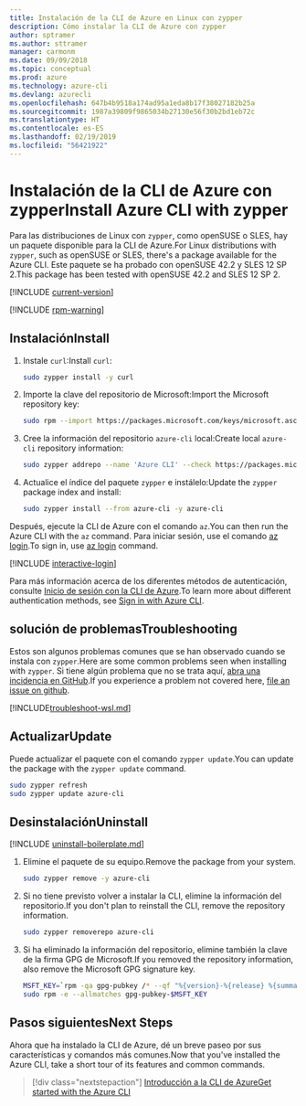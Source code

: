 ```yaml
---
title: Instalación de la CLI de Azure en Linux con zypper
description: Cómo instalar la CLI de Azure con zypper
author: sptramer
ms.author: sttramer
manager: carmonm
ms.date: 09/09/2018
ms.topic: conceptual
ms.prod: azure
ms.technology: azure-cli
ms.devlang: azurecli
ms.openlocfilehash: 647b4b9518a174ad95a1eda8b17f38027182b25a
ms.sourcegitcommit: 1987a39809f9865034b27130e56f30b2bd1eb72c
ms.translationtype: HT
ms.contentlocale: es-ES
ms.lasthandoff: 02/19/2019
ms.locfileid: "56421922"
---
```

# <a name="install-azure-cli-with-zypper"></a><span data-ttu-id="d7fb4-103">Instalación de la CLI de Azure con zypper</span><span class="sxs-lookup"><span data-stu-id="d7fb4-103">Install Azure CLI with zypper</span></span>

<span data-ttu-id="d7fb4-104">Para las distribuciones de Linux con `zypper`, como openSUSE o SLES, hay un paquete disponible para la CLI de Azure.</span><span class="sxs-lookup"><span data-stu-id="d7fb4-104">For Linux distributions with `zypper`, such as openSUSE or SLES, there's a package available for the Azure CLI.</span></span> <span data-ttu-id="d7fb4-105">Este paquete se ha probado con openSUSE 42.2 y SLES 12 SP 2.</span><span class="sxs-lookup"><span data-stu-id="d7fb4-105">This package has been tested with openSUSE 42.2 and SLES 12 SP 2.</span></span>

[!INCLUDE [current-version](includes/current-version.md)]

[!INCLUDE [rpm-warning](includes/rpm-warning.md)]

## <a name="install"></a><span data-ttu-id="d7fb4-106">Instalación</span><span class="sxs-lookup"><span data-stu-id="d7fb4-106">Install</span></span>

1. <span data-ttu-id="d7fb4-107">Instale `curl`:</span><span class="sxs-lookup"><span data-stu-id="d7fb4-107">Install `curl`:</span></span>

   ```bash
   sudo zypper install -y curl
   ```

2. <span data-ttu-id="d7fb4-108">Importe la clave del repositorio de Microsoft:</span><span class="sxs-lookup"><span data-stu-id="d7fb4-108">Import the Microsoft repository key:</span></span>

   ```bash
   sudo rpm --import https://packages.microsoft.com/keys/microsoft.asc
   ```

3. <span data-ttu-id="d7fb4-109">Cree la información del repositorio `azure-cli` local:</span><span class="sxs-lookup"><span data-stu-id="d7fb4-109">Create local `azure-cli` repository information:</span></span>

   ```bash
   sudo zypper addrepo --name 'Azure CLI' --check https://packages.microsoft.com/yumrepos/azure-cli azure-cli
   ```

4. <span data-ttu-id="d7fb4-110">Actualice el índice del paquete `zypper` e instálelo:</span><span class="sxs-lookup"><span data-stu-id="d7fb4-110">Update the `zypper` package index and install:</span></span>

   ```bash
   sudo zypper install --from azure-cli -y azure-cli
   ```

<span data-ttu-id="d7fb4-111">Después, ejecute la CLI de Azure con el comando `az`.</span><span class="sxs-lookup"><span data-stu-id="d7fb4-111">You can then run the Azure CLI with the `az` command.</span></span> <span data-ttu-id="d7fb4-112">Para iniciar sesión, use el comando [az login](/cli/azure/reference-index#az-login).</span><span class="sxs-lookup"><span data-stu-id="d7fb4-112">To sign in, use [az login](/cli/azure/reference-index#az-login) command.</span></span>

[!INCLUDE [interactive-login](includes/interactive-login.md)]

<span data-ttu-id="d7fb4-113">Para más información acerca de los diferentes métodos de autenticación, consulte [Inicio de sesión con la CLI de Azure](authenticate-azure-cli.md).</span><span class="sxs-lookup"><span data-stu-id="d7fb4-113">To learn more about different authentication methods, see [Sign in with Azure CLI](authenticate-azure-cli.md).</span></span>

## <a name="troubleshooting"></a><span data-ttu-id="d7fb4-114">solución de problemas</span><span class="sxs-lookup"><span data-stu-id="d7fb4-114">Troubleshooting</span></span>

<span data-ttu-id="d7fb4-115">Estos son algunos problemas comunes que se han observado cuando se instala con `zypper`.</span><span class="sxs-lookup"><span data-stu-id="d7fb4-115">Here are some common problems seen when installing with `zypper`.</span></span> <span data-ttu-id="d7fb4-116">Si tiene algún problema que no se trata aquí, [abra una incidencia en GitHub](https://github.com/Azure/azure-cli/issues).</span><span class="sxs-lookup"><span data-stu-id="d7fb4-116">If you experience a problem not covered here, [file an issue on github](https://github.com/Azure/azure-cli/issues).</span></span>

[!INCLUDE[troubleshoot-wsl.md](includes/troubleshoot-wsl.md)]

## <a name="update"></a><span data-ttu-id="d7fb4-117">Actualizar</span><span class="sxs-lookup"><span data-stu-id="d7fb4-117">Update</span></span>

<span data-ttu-id="d7fb4-118">Puede actualizar el paquete con el comando `zypper update`.</span><span class="sxs-lookup"><span data-stu-id="d7fb4-118">You can update the package with the `zypper update` command.</span></span>

```bash
sudo zypper refresh
sudo zypper update azure-cli
```

## <a name="uninstall"></a><span data-ttu-id="d7fb4-119">Desinstalación</span><span class="sxs-lookup"><span data-stu-id="d7fb4-119">Uninstall</span></span>

[!INCLUDE [uninstall-boilerplate.md](includes/uninstall-boilerplate.md)]

1. <span data-ttu-id="d7fb4-120">Elimine el paquete de su equipo.</span><span class="sxs-lookup"><span data-stu-id="d7fb4-120">Remove the package from your system.</span></span>

    ```bash
    sudo zypper remove -y azure-cli
    ```

2. <span data-ttu-id="d7fb4-121">Si no tiene previsto volver a instalar la CLI, elimine la información del repositorio.</span><span class="sxs-lookup"><span data-stu-id="d7fb4-121">If you don't plan to reinstall the CLI, remove the repository information.</span></span>

   ```bash
   sudo zypper removerepo azure-cli
   ```

3. <span data-ttu-id="d7fb4-122">Si ha eliminado la información del repositorio, elimine también la clave de la firma GPG de Microsoft.</span><span class="sxs-lookup"><span data-stu-id="d7fb4-122">If you removed the repository information, also remove the Microsoft GPG signature key.</span></span>

   ```bash
   MSFT_KEY=`rpm -qa gpg-pubkey /* --qf "%{version}-%{release} %{summary}\n" | grep Microsoft | awk '{print $1}'`
   sudo rpm -e --allmatches gpg-pubkey-$MSFT_KEY
   ```

## <a name="next-steps"></a><span data-ttu-id="d7fb4-123">Pasos siguientes</span><span class="sxs-lookup"><span data-stu-id="d7fb4-123">Next Steps</span></span>

<span data-ttu-id="d7fb4-124">Ahora que ha instalado la CLI de Azure, dé un breve paseo por sus características y comandos más comunes.</span><span class="sxs-lookup"><span data-stu-id="d7fb4-124">Now that you've installed the Azure CLI, take a short tour of its features and common commands.</span></span>

> [!div class="nextstepaction"]
> [<span data-ttu-id="d7fb4-125">Introducción a la CLI de Azure</span><span class="sxs-lookup"><span data-stu-id="d7fb4-125">Get started with the Azure CLI</span></span>](get-started-with-azure-cli.md)

